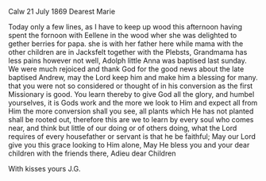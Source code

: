  Calw 21 July 1869
Dearest Marie

Today only a few lines, as I have to keep up wood this afternoon having spent the fornoon with Eellene in the wood wher she was delighted to gether berries for papa. she is with her father here while mama with the other children are in Jacksfelt together with the Plebsts, Grandmama has less pains however not well, Adolph little Anna was baptised last sunday. We were much rejoiced and thank God for the good news about the late baptised Andrew, may the Lord keep him and make him a blessing for many. that you were not so considered or thought of in his conversion as the first Missionary is good. You learn thereby to give God all the glory, and humbel yourselves, it is Gods work and the more we look to Him and expect all from Him the more conversion shall you see, all plants which He has not planted shall be rooted out, therefore this are we to learn by every soul who comes near, and think but little of our doing or of others doing, what the Lord requires of every housefather or servant is that he be faithful; May our Lord give you this grace looking to Him alone, May He bless you and your dear children with the friends there, Adieu dear Children

 With kisses
 yours J.G.
